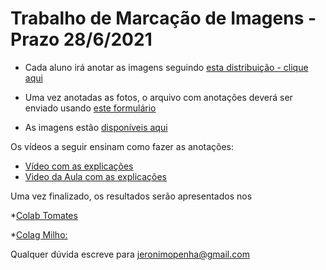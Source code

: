 # Trabalho de Marcação de Imagens - Prazo 28/6/2021

* Cada aluno irá anotar as imagens seguindo [esta distribuição - clique aqui](https://docs.google.com/spreadsheets/d/1yuqkoICLzbbJn0CJztKzaitfaZHM91Ns8DWyqZ9cwUA/edit?usp=sharing)

* Uma vez anotadas as fotos, o arquivo com anotações deverá ser enviado usando [este formulário](https://forms.gle/afSatvmQt8Ui6ycx5)

* As imagens estão [disponíveis aqui](https://github.com/lesc-ufv/inf792_images)

Os vídeos a seguir ensinam como fazer as anotações:
* [Vídeo com as explicações](https://www.youtube.com/watch?v=mUXNICjEQPo)
* [Video da Aula com as explicações](https://youtu.be/sE0uv4b6Xgc)


Uma vez finalizado, os resultados serão apresentados nos

*[Colab Tomates](https://colab.research.google.com/drive/1zrysZTX8wKpyJHBKvaWoykqIAj_Yazef?usp=sharing)

*[Colag Milho:](https://colab.research.google.com/drive/1LNU4XxMDSz2Lo5WEp4ZLB6tIO1Yny5EP?usp=sharing)




Qualquer dúvida escreve para jeronimopenha@gmail.com 

